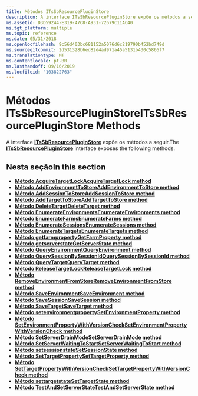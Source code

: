 ```yaml
---
title: Métodos ITsSbResourcePluginStore
description: A interface ITsSbResourcePluginStore expõe os métodos a seguir.
ms.assetid: D3D59244-E319-47C8-A931-72679C11AC40
ms.tgt_platform: multiple
ms.topic: reference
ms.date: 05/31/2018
ms.openlocfilehash: 9c56d403bc681152a5076d6c219790b452bd749d
ms.sourcegitcommit: 2d531328b6ed82d4ad971a45a5131b430c5866f7
ms.translationtype: MT
ms.contentlocale: pt-BR
ms.lasthandoff: 09/16/2019
ms.locfileid: "103822763"
---
```

# <a name="itssbresourcepluginstore-methods"></a><span data-ttu-id="0e4cd-103">Métodos ITsSbResourcePluginStore</span><span class="sxs-lookup"><span data-stu-id="0e4cd-103">ITsSbResourcePluginStore Methods</span></span>

<span data-ttu-id="0e4cd-104">A interface [**ITsSbResourcePluginStore**](/windows/desktop/api/sbtsv/nn-sbtsv-itssbresourcepluginstore) expõe os métodos a seguir.</span><span class="sxs-lookup"><span data-stu-id="0e4cd-104">The [**ITsSbResourcePluginStore**](/windows/desktop/api/sbtsv/nn-sbtsv-itssbresourcepluginstore) interface exposes the following methods.</span></span>

## <a name="in-this-section"></a><span data-ttu-id="0e4cd-105">Nesta seção</span><span class="sxs-lookup"><span data-stu-id="0e4cd-105">In this section</span></span>

-   [<span data-ttu-id="0e4cd-106">**Método AcquireTargetLock**</span><span class="sxs-lookup"><span data-stu-id="0e4cd-106">**AcquireTargetLock method**</span></span>](/windows/desktop/api/sbtsv/nf-sbtsv-itssbresourcepluginstore-acquiretargetlock)
-   [<span data-ttu-id="0e4cd-107">**Método AddEnvironmentToStore**</span><span class="sxs-lookup"><span data-stu-id="0e4cd-107">**AddEnvironmentToStore method**</span></span>](/windows/desktop/api/sbtsv/nf-sbtsv-itssbresourcepluginstore-addenvironmenttostore)
-   [<span data-ttu-id="0e4cd-108">**Método AddSessionToStore**</span><span class="sxs-lookup"><span data-stu-id="0e4cd-108">**AddSessionToStore method**</span></span>](/windows/desktop/api/sbtsv/nf-sbtsv-itssbresourcepluginstore-addsessiontostore)
-   [<span data-ttu-id="0e4cd-109">**Método AddTargetToStore**</span><span class="sxs-lookup"><span data-stu-id="0e4cd-109">**AddTargetToStore method**</span></span>](/windows/desktop/api/sbtsv/nf-sbtsv-itssbresourcepluginstore-addtargettostore)
-   [<span data-ttu-id="0e4cd-110">**Método DeleteTarget**</span><span class="sxs-lookup"><span data-stu-id="0e4cd-110">**DeleteTarget method**</span></span>](/windows/desktop/api/sbtsv/nf-sbtsv-itssbresourcepluginstore-deletetarget)
-   [<span data-ttu-id="0e4cd-111">**Método EnumerateEnvironments**</span><span class="sxs-lookup"><span data-stu-id="0e4cd-111">**EnumerateEnvironments method**</span></span>](/windows/desktop/api/sbtsv/nf-sbtsv-itssbresourcepluginstore-enumerateenvironments)
-   [<span data-ttu-id="0e4cd-112">**Método EnumerateFarms**</span><span class="sxs-lookup"><span data-stu-id="0e4cd-112">**EnumerateFarms method**</span></span>](/windows/desktop/api/sbtsv/nf-sbtsv-itssbresourcepluginstore-enumeratefarms)
-   [<span data-ttu-id="0e4cd-113">**Método EnumerateSessions**</span><span class="sxs-lookup"><span data-stu-id="0e4cd-113">**EnumerateSessions method**</span></span>](/windows/desktop/api/sbtsv/nf-sbtsv-itssbresourcepluginstore-enumeratesessions)
-   [<span data-ttu-id="0e4cd-114">**Método EnumerateTargets**</span><span class="sxs-lookup"><span data-stu-id="0e4cd-114">**EnumerateTargets method**</span></span>](/windows/desktop/api/sbtsv/nf-sbtsv-itssbresourcepluginstore-enumeratetargets)
-   [<span data-ttu-id="0e4cd-115">**Método getfarmproperty**</span><span class="sxs-lookup"><span data-stu-id="0e4cd-115">**GetFarmProperty method**</span></span>](/windows/desktop/api/sbtsv/nf-sbtsv-itssbresourcepluginstore-getfarmproperty)
-   [<span data-ttu-id="0e4cd-116">**Método getserverstate**</span><span class="sxs-lookup"><span data-stu-id="0e4cd-116">**GetServerState method**</span></span>](/windows/desktop/api/sbtsv/nf-sbtsv-itssbresourcepluginstore-getserverstate)
-   [<span data-ttu-id="0e4cd-117">**Método QueryEnvironment**</span><span class="sxs-lookup"><span data-stu-id="0e4cd-117">**QueryEnvironment method**</span></span>](/windows/desktop/api/sbtsv/nf-sbtsv-itssbresourcepluginstore-queryenvironment)
-   [<span data-ttu-id="0e4cd-118">**Método QuerySessionBySessionId**</span><span class="sxs-lookup"><span data-stu-id="0e4cd-118">**QuerySessionBySessionId method**</span></span>](/windows/desktop/api/sbtsv/nf-sbtsv-itssbresourcepluginstore-querysessionbysessionid)
-   [<span data-ttu-id="0e4cd-119">**Método QueryTarget**</span><span class="sxs-lookup"><span data-stu-id="0e4cd-119">**QueryTarget method**</span></span>](/windows/desktop/api/sbtsv/nf-sbtsv-itssbresourcepluginstore-querytarget)
-   [<span data-ttu-id="0e4cd-120">**Método ReleaseTargetLock**</span><span class="sxs-lookup"><span data-stu-id="0e4cd-120">**ReleaseTargetLock method**</span></span>](/windows/desktop/api/sbtsv/nf-sbtsv-itssbresourcepluginstore-releasetargetlock)
-   [<span data-ttu-id="0e4cd-121">**Método RemoveEnvironmentFromStore**</span><span class="sxs-lookup"><span data-stu-id="0e4cd-121">**RemoveEnvironmentFromStore method**</span></span>](/windows/desktop/api/sbtsv/nf-sbtsv-itssbresourcepluginstore-removeenvironmentfromstore)
-   [<span data-ttu-id="0e4cd-122">**Método SaveEnvironment**</span><span class="sxs-lookup"><span data-stu-id="0e4cd-122">**SaveEnvironment method**</span></span>](/windows/desktop/api/sbtsv/nf-sbtsv-itssbresourcepluginstore-saveenvironment)
-   [<span data-ttu-id="0e4cd-123">**Método SaveSession**</span><span class="sxs-lookup"><span data-stu-id="0e4cd-123">**SaveSession method**</span></span>](/windows/desktop/api/sbtsv/nf-sbtsv-itssbresourcepluginstore-savesession)
-   [<span data-ttu-id="0e4cd-124">**Método SaveTarget**</span><span class="sxs-lookup"><span data-stu-id="0e4cd-124">**SaveTarget method**</span></span>](/windows/desktop/api/sbtsv/nf-sbtsv-itssbresourcepluginstore-savetarget)
-   [<span data-ttu-id="0e4cd-125">**Método setenvironmentproperty**</span><span class="sxs-lookup"><span data-stu-id="0e4cd-125">**SetEnvironmentProperty method**</span></span>](/windows/desktop/api/sbtsv/nf-sbtsv-itssbresourcepluginstore-setenvironmentproperty)
-   [<span data-ttu-id="0e4cd-126">**Método SetEnvironmentPropertyWithVersionCheck**</span><span class="sxs-lookup"><span data-stu-id="0e4cd-126">**SetEnvironmentPropertyWithVersionCheck method**</span></span>](/windows/desktop/api/sbtsv/nf-sbtsv-itssbresourcepluginstore-setenvironmentpropertywithversioncheck)
-   [<span data-ttu-id="0e4cd-127">**Método SetServerDrainMode**</span><span class="sxs-lookup"><span data-stu-id="0e4cd-127">**SetServerDrainMode method**</span></span>](/windows/desktop/api/sbtsv/nf-sbtsv-itssbresourcepluginstore-setserverdrainmode)
-   [<span data-ttu-id="0e4cd-128">**Método SetServerWaitingToStart**</span><span class="sxs-lookup"><span data-stu-id="0e4cd-128">**SetServerWaitingToStart method**</span></span>](/windows/desktop/api/sbtsv/nf-sbtsv-itssbresourcepluginstore-setserverwaitingtostart)
-   [<span data-ttu-id="0e4cd-129">**Método setsessionstate**</span><span class="sxs-lookup"><span data-stu-id="0e4cd-129">**SetSessionState method**</span></span>](/windows/desktop/api/sbtsv/nf-sbtsv-itssbresourcepluginstore-setsessionstate)
-   [<span data-ttu-id="0e4cd-130">**Método SetTargetProperty**</span><span class="sxs-lookup"><span data-stu-id="0e4cd-130">**SetTargetProperty method**</span></span>](/windows/desktop/api/sbtsv/nf-sbtsv-itssbresourcepluginstore-settargetproperty)
-   [<span data-ttu-id="0e4cd-131">**Método SetTargetPropertyWithVersionCheck**</span><span class="sxs-lookup"><span data-stu-id="0e4cd-131">**SetTargetPropertyWithVersionCheck method**</span></span>](/windows/desktop/api/sbtsv/nf-sbtsv-itssbresourcepluginstore-settargetpropertywithversioncheck)
-   [<span data-ttu-id="0e4cd-132">**Método settargetstate**</span><span class="sxs-lookup"><span data-stu-id="0e4cd-132">**SetTargetState method**</span></span>](/windows/desktop/api/sbtsv/nf-sbtsv-itssbresourcepluginstore-settargetstate)
-   [<span data-ttu-id="0e4cd-133">**Método TestAndSetServerState**</span><span class="sxs-lookup"><span data-stu-id="0e4cd-133">**TestAndSetServerState method**</span></span>](/windows/desktop/api/sbtsv/nf-sbtsv-itssbresourcepluginstore-testandsetserverstate)

 

 




